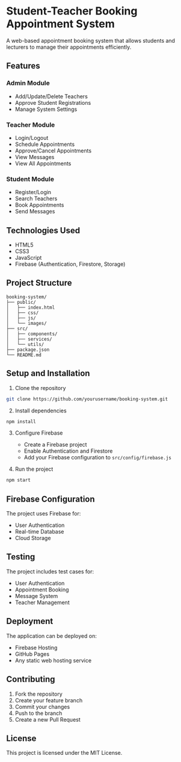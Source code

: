 # Student-Teacher Booking Appointment System

A web-based appointment booking system that allows students and lecturers to manage their appointments efficiently.

## Features

### Admin Module
- Add/Update/Delete Teachers
- Approve Student Registrations
- Manage System Settings

### Teacher Module
- Login/Logout
- Schedule Appointments
- Approve/Cancel Appointments
- View Messages
- View All Appointments

### Student Module
- Register/Login
- Search Teachers
- Book Appointments
- Send Messages

## Technologies Used
- HTML5
- CSS3
- JavaScript
- Firebase (Authentication, Firestore, Storage)

## Project Structure
```
booking-system/
├── public/
│   ├── index.html
│   ├── css/
│   ├── js/
│   └── images/
├── src/
│   ├── components/
│   ├── services/
│   └── utils/
├── package.json
└── README.md
```

## Setup and Installation

1. Clone the repository
```bash
git clone https://github.com/yourusername/booking-system.git
```

2. Install dependencies
```bash
npm install
```

3. Configure Firebase
   - Create a Firebase project
   - Enable Authentication and Firestore
   - Add your Firebase configuration to `src/config/firebase.js`

4. Run the project
```bash
npm start
```

## Firebase Configuration

The project uses Firebase for:
- User Authentication
- Real-time Database
- Cloud Storage

## Testing

The project includes test cases for:
- User Authentication
- Appointment Booking
- Message System
- Teacher Management

## Deployment

The application can be deployed on:
- Firebase Hosting
- GitHub Pages
- Any static web hosting service

## Contributing

1. Fork the repository
2. Create your feature branch
3. Commit your changes
4. Push to the branch
5. Create a new Pull Request

## License

This project is licensed under the MIT License.
